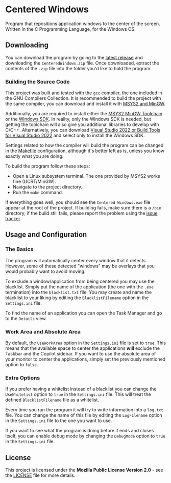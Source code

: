 # Centered Windows

Program that repositions application windows to the center of the screen.
Written in the C Programming Language, for the Windows OS.

## Downloading

You can download the program by going to the [latest release](https://github.com/creatormind-dev/centered-windows/releases/latest) and downloading the `CenteredWindows.zip` file. Once downloaded, extract the contents of the `.zip` file into the folder you'd like to hold the program.

### Building the Source Code

This project was built and tested with the `gcc` compiler, the one included in the GNU Compilers Collection. It is recommended to build the project with the same compiler, you can download and install it with [MSYS2 and MinGW](https://www.msys2.org/).

Additionally, you are required to install either the [MSYS2 MinGW Toolchain](https://www.msys2.org/wiki/MSYS2-introduction/#subsystems) or the [Windows SDK](https://developer.microsoft.com/en-us/windows/downloads/windows-sdk/). In reality, only the Windows SDK is needed, but getting the toolchain will also give you additional libraries to develop with C/C++. Alternatively, you can download [Visual Studio 2022 or Build Tools for Visual Studio 2022](https://visualstudio.microsoft.com/downloads/) and select only to install the Windows SDK.

Settings related to how the compiler will build the program can be changed in the [Makefile](Makefile) configuration, although it's better left as is, unless you know exactly what you are doing.

To build the program follow these steps:
- Open a Linux subsystem terminal. The one provided by MSYS2 works fine (UCRT/MinGW).
- Navigate to the project directory.
- Run the `make` command.

If everything goes well, you should see the `Centered Windows.exe` file appear at the root of the project. If building fails, make sure there is a `/bin` directory; if the build still fails, please report the problem using the [issue tracker](https://github.com/creatormind-dev/centered-windows/issues).

## Usage and Configuration

### The Basics

The program will automatically center every window that it detects. However, some of these detected "windows" may be overlays that you would probably want to avoid moving.

To exclude a window/application from being centered you may use the blacklist. Simply put the name of the application (the one with the `.exe` termination) into the `blacklist.txt` file.
You may create and name the blacklist to your liking by editing the `BlacklistFilename` option in the `Settings.ini` file.

To find the name of an application you can open the Task Manager and go to the `Details` view.

### Work Area and Absolute Area

By default, the `UseWorkArea` option in the `Settings.ini` file is set to `true`. This means that the available space to center the applications **will** exclude the Taskbar and the Copilot sidebar.
If you want to use the absolute area of your monitor to center the applications, simply set the previously mentioned option to `false`.

### Extra Options

If you prefer having a whitelist instead of a blacklist you can change the `UseWhitelist` option to `true` in the `Settings.ini` file. This will treat the defined `BlacklistFilename` file as a whitelist.

Every time you run the program it will try to write information into a `log.txt` file. You can change the name of this file by editing the `LogFilename` option in the `Settings.ini` file to the one you want to use.

If you want to see what the program is doing before it ends and closes itself, you can enable debug mode by changing the `DebugMode` option to `true` in the `Settings.ini` file.

## License

This project is licensed under the **Mozilla Public License Version 2.0** - see the [LICENSE](LICENSE) file for more details.
